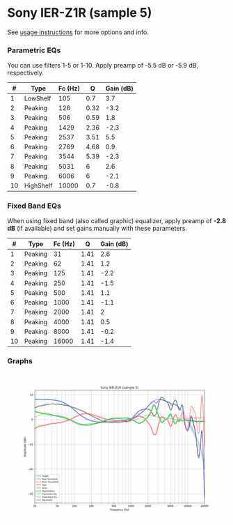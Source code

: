 # Sony IER-Z1R (sample 5)
See [usage instructions](https://github.com/jaakkopasanen/AutoEq#usage) for more options and info.

### Parametric EQs
You can use filters 1-5 or 1-10. Apply preamp of -5.5 dB or -5.9 dB, respectively.

|   # | Type      |   Fc (Hz) |    Q |   Gain (dB) |
|-----|-----------|-----------|------|-------------|
|   1 | LowShelf  |       105 | 0.7  |         3.7 |
|   2 | Peaking   |       126 | 0.32 |        -3.2 |
|   3 | Peaking   |       506 | 0.59 |         1.8 |
|   4 | Peaking   |      1429 | 2.36 |        -2.3 |
|   5 | Peaking   |      2537 | 3.51 |         5.5 |
|   6 | Peaking   |      2769 | 4.68 |         0.9 |
|   7 | Peaking   |      3544 | 5.39 |        -2.3 |
|   8 | Peaking   |      5031 | 6    |         2.6 |
|   9 | Peaking   |      6006 | 6    |        -2.1 |
|  10 | HighShelf |     10000 | 0.7  |        -0.8 |

### Fixed Band EQs
When using fixed band (also called graphic) equalizer, apply preamp of **-2.8 dB** (if available) and set gains manually with these parameters.

|   # | Type    |   Fc (Hz) |    Q |   Gain (dB) |
|-----|---------|-----------|------|-------------|
|   1 | Peaking |        31 | 1.41 |         2.6 |
|   2 | Peaking |        62 | 1.41 |         1.2 |
|   3 | Peaking |       125 | 1.41 |        -2.2 |
|   4 | Peaking |       250 | 1.41 |        -1.5 |
|   5 | Peaking |       500 | 1.41 |         1.1 |
|   6 | Peaking |      1000 | 1.41 |        -1.1 |
|   7 | Peaking |      2000 | 1.41 |         2   |
|   8 | Peaking |      4000 | 1.41 |         0.5 |
|   9 | Peaking |      8000 | 1.41 |        -0.2 |
|  10 | Peaking |     16000 | 1.41 |        -1.4 |

### Graphs
![](./Sony%20IER-Z1R%20(sample%205).png)

